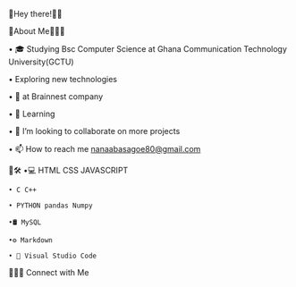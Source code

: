 🔗Hey there!👋🏻

🔗About Me👩🏻‍💻

• 🎓 Studying Bsc Computer Science at Ghana Communication Technology University(GCTU)

• Exploring new technologies

• 💼 at Brainnest company

• 🌱 Learning 
 
• 💞️ I’m looking to collaborate on more projects 

• 📫 How to reach me nanaabasagoe80@gmail.com

🔗🛠️
•💻 HTML CSS JAVASCRIPT
 
    • C C++

    • PYTHON pandas Numpy

    •🛢️ MySQL

    •⚙️ Markdown 

    • 🔧 Visual Studio Code


🔗🤝🏼 Connect with Me 
  
    
